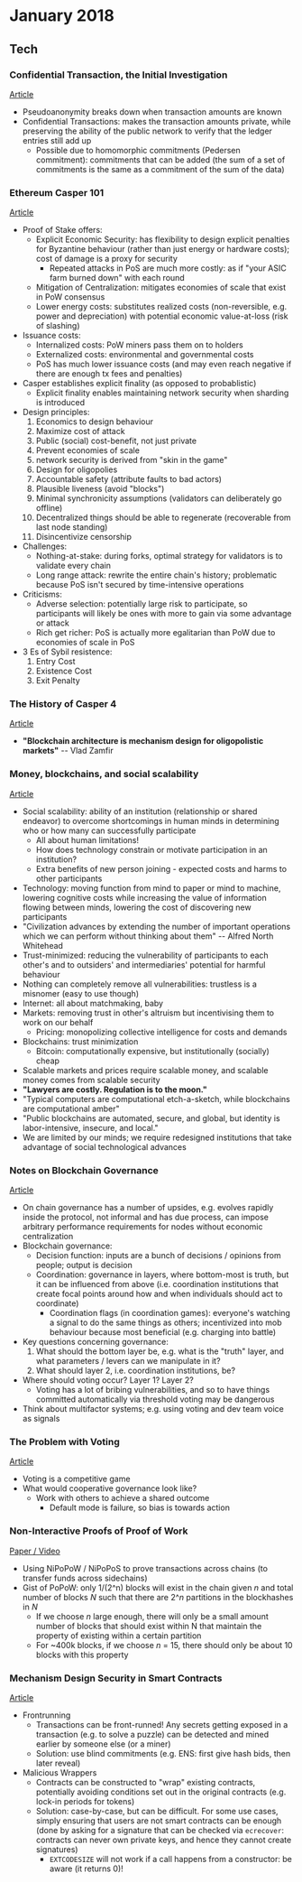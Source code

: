 January 2018
============

Tech
----

### Confidential Transaction, the Initial Investigation

[Article](https://www.elementsproject.org/elements/confidential-transactions/investigation.html)

- Pseudoanonymity breaks down when transaction amounts are known
- Confidential Transactions: makes the transaction amounts private, while preserving the ability of the public network to verify that the ledger entries still add up
    - Possible due to homomorphic commitments (Pedersen commitment): commitments that can be added (the sum of a set of commitments is the same as a commitment of the sum of the data)

### Ethereum Casper 101

[Article](https://medium.com/@jonchoi/ethereum-casper-101-7a851a4f1eb0)

- Proof of Stake offers:
    - Explicit Economic Security: has flexibility to design explicit penalties for Byzantine behaviour (rather than just energy or hardware costs); cost of damage is a proxy for security
        - Repeated attacks in PoS are much more costly: as if "your ASIC farm burned down" with each round
    - Mitigation of Centralization: mitigates economies of scale that exist in PoW consensus
    - Lower energy costs: substitutes realized costs (non-reversible, e.g. power and depreciation) with potential economic value-at-loss (risk of slashing)
- Issuance costs:
    - Internalized costs: PoW miners pass them on to holders
    - Externalized costs: environmental and governmental costs
    - PoS has much lower issuance costs (and may even reach negative if there are enough tx fees and penalties)
- Casper establishes explicit finality (as opposed to probablistic)
    - Explicit finality enables maintaining network security when sharding is introduced
- Design principles:
    1. Economics to design behaviour
    1. Maximize cost of attack
    1. Public (social) cost-benefit, not just private
    1. Prevent economies of scale
    1. network security is derived from "skin in the game"
    1. Design for oligopolies
    1. Accountable safety (attribute faults to bad actors)
    1. Plausible liveness (avoid "blocks")
    1. Minimal synchronicity assumptions (validators can deliberately go offline)
    1. Decentralized things should be able to regenerate (recoverable from last node standing)
    1. Disincentivize censorship
- Challenges:
    - Nothing-at-stake: during forks, optimal strategy for validators is to validate every chain
    - Long range attack: rewrite the entire chain's history; problematic because PoS isn't secured by time-intensive operations
- Criticisms:
    - Adverse selection: potentially large risk to participate, so participants will likely be ones with more to gain via some advantage or attack
    - Rich get richer: PoS is actually more egalitarian than PoW due to economies of scale in PoS
- 3 Es of Sybil resistence:
    1. Entry Cost
    1. Existence Cost
    1. Exit Penalty

### The History of Casper 4

[Article](https://medium.com/@Vlad_Zamfir/the-history-of-casper-chapter-4-3855638b5f0e)

- **"Blockchain architecture is mechanism design for oligopolistic markets"** -- Vlad Zamfir

### Money, blockchains, and social scalability

[Article](http://unenumerated.blogspot.ca/2017/02/money-blockchains-and-social-scalability.html)

- Social scalability: ability of an institution (relationship or shared endeavor) to overcome shortcomings in human minds in determining who or how many can successfully participate
    - All about human limitations!
    - How does technology constrain or motivate participation in an institution?
    - Extra benefits of new person joining - expected costs and harms to other participants
- Technology: moving function from mind to paper or mind to machine, lowering cognitive costs while increasing the value of information flowing between minds, lowering the cost of discovering new participants
- "Civilization advances by extending the number of important operations which we can perform without thinking about them" -- Alfred North Whitehead
- Trust-minimized: reducing the vulnerability of participants to each other's and to outsiders' and intermediaries' potential for harmful behaviour
- Nothing can completely remove all vulnerabilities: trustless is a misnomer (easy to use though)
- Internet: all about matchmaking, baby
- Markets: removing trust in other's altruism but incentivising them to work on our behalf
    - Pricing: monopolizing collective intelligence for costs and demands
- Blockchains: trust minimization
    - Bitcoin: computationally expensive, but institutionally (socially) cheap
- Scalable markets and prices require scalable money, and scalable money comes from scalable security
- **"Lawyers are costly. Regulation is to the moon."**
- "Typical computers are computational etch-a-sketch, while blockchains are computational amber"
- "Public blockchains are automated, secure, and global, but identity is labor-intensive, insecure, and local."
- We are limited by our minds; we require redesigned institutions that take advantage of social technological advances

### Notes on Blockchain Governance

[Article](http://vitalik.ca/general/2017/12/17/voting.html)

- On chain governance has a number of upsides, e.g. evolves rapidly inside the protocol, not informal and has due process, can impose arbitrary performance requirements for nodes without economic centralization
- Blockchain governance:
    - Decision function: inputs are a bunch of decisions / opinions from people; output is decision
    - Coordination: governance in layers, where bottom-most is truth, but it can be influenced from above (i.e. coordination institutions that create focal points around how and when individuals should act to coordinate)
        - Coordination flags (in coordination games): everyone's watching a signal to do the same things as others; incentivized into mob behaviour because most beneficial (e.g. charging into battle)
- Key questions concerning governance:
    1. What should the bottom layer be, e.g. what is the "truth" layer, and what parameters / levers can we manipulate in it?
    1. What should layer 2, i.e. coordination institutions, be?
- Where should voting occur? Layer 1? Layer 2?
    - Voting has a lot of bribing vulnerabilities, and so to have things committed automatically via threshold voting may be dangerous
- Think about multifactor systems; e.g. using voting and dev team voice as signals

### The Problem with Voting

[Article](https://medium.com/@nayafia/the-problem-with-voting-8cff39f771e8)

- Voting is a competitive game
- What would cooperative governance look like?
    - Work with others to achieve a shared outcome
        - Default mode is failure, so bias is towards action

### Non-Interactive Proofs of Proof of Work

[Paper / Video](https://iohk.io/research/papers/#67CHCNP8)

- Using NiPoPoW / NiPoPoS to prove transactions across chains (to transfer funds across sidechains)
- Gist of PoPoW: only 1/(2^n) blocks will exist in the chain given _n_ and total number of blocks _N_ such that there are 2^_n_ partitions in the blockhashes in _N_
    - If we choose _n_ large enough, there will only be a small amount number of blocks that should exist within N that maintain the property of existing within a certain partition
    - For ~400k blocks, if we choose _n_ = 15, there should only be about 10 blocks with this property

### Mechanism Design Security in Smart Contracts

[Article](https://medium.com/@matthewdif/mechanism-design-security-in-smart-contracts-87f08555b38b)

- Frontrunning
    - Transactions can be front-runned! Any secrets getting exposed in a transaction (e.g. to solve a puzzle) can be detected and mined earlier by someone else (or a miner)
    - Solution: use blind commitments (e.g. ENS: first give hash bids, then later reveal)
- Malicious Wrappers
    - Contracts can be constructed to "wrap" existing contracts, potentially avoiding conditions set out in the original contracts (e.g. lock-in periods for tokens)
    - Solution: case-by-case, but can be difficult. For some use cases, simply ensuring that users are not smart contracts can be enough (done by asking for a signature that can be checked via `ecrecover`: contracts can never own private keys, and hence they cannot create signatures)
        - `EXTCODESIZE` will not work if a call happens from a constructor: be aware (it returns 0)!
